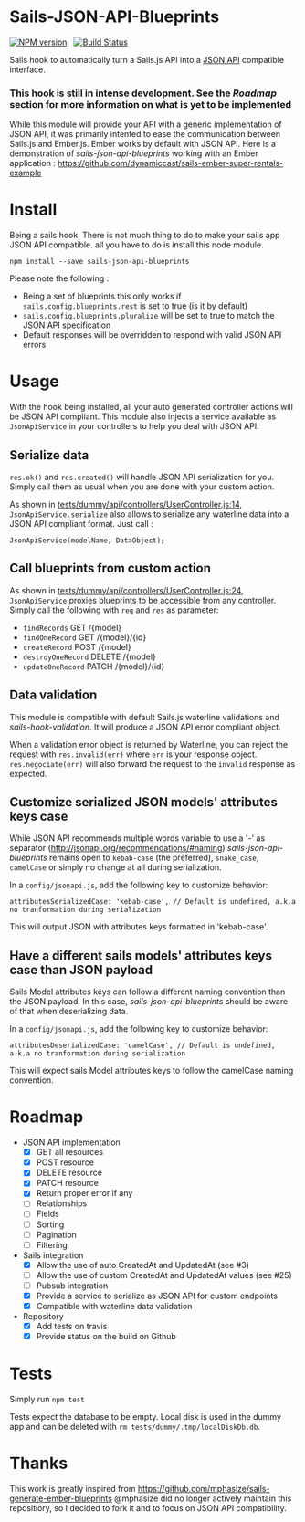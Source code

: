 # Sails-JSON-API-Blueprints

[![NPM version](https://badge.fury.io/js/sails-json-api-blueprints.svg)](http://badge.fury.io/js/sails-json-api-blueprints) &nbsp;  [![Build Status](https://travis-ci.org/dynamiccast/sails-json-api-blueprints.svg)](https://travis-ci.org/dynamiccast/sails-json-api-blueprints)

Sails hook to automatically turn a Sails.js API into a [JSON API](http://jsonapi.org/) compatible interface.

### This hook is still in intense development. See the *Roadmap* section for more information on what is yet to be implemented

While this module will provide your API with a generic implementation of JSON API, it was primarily intented to ease the communication between Sails.js and Ember.js. Ember works by default with JSON API. Here is a demonstration of *sails-json-api-blueprints* working with an Ember application : https://github.com/dynamiccast/sails-ember-super-rentals-example

# Install

Being a sails hook. There is not much thing to do to make your sails app JSON API compatible. all you have to do is install this node module.

````
npm install --save sails-json-api-blueprints
````

Please note the following :
- Being a set of blueprints this only works if `sails.config.blueprints.rest` is set to true (is it by default)
- `sails.config.blueprints.pluralize` will be set to true to match the JSON API specification
- Default responses will be overridden to respond with valid JSON API errors

# Usage

With the hook being installed, all your auto generated controller actions will be JSON API compliant.
This module also injects a service available as `JsonApiService` in your controllers to help you deal with JSON API.

## Serialize data

`res.ok()` and `res.created()` will handle JSON API serialization for you. Simply call them as usual when you are done with your custom action.

As shown in [tests/dummy/api/controllers/UserController.js:14](https://github.com/dynamiccast/sails-json-api-blueprints/blob/master/tests/dummy/api/controllers/UserController.js#L14), `JsonApiService.serialize` also allows to serialize any waterline data into a JSON API compliant format. Just call :

````
JsonApiService(modelName, DataObject);
````

## Call blueprints from custom action

As shown in [tests/dummy/api/controllers/UserController.js:24](https://github.com/dynamiccast/sails-json-api-blueprints/blob/master/tests/dummy/api/controllers/UserController.js#L24), `JsonApiService` proxies blueprints to be accessible from any controller. Simply call the following with `req` and `res` as parameter:

- `findRecords` GET /{model}
- `findOneRecord` GET /{model}/{id}
- `createRecord` POST /{model}
- `destroyOneRecord` DELETE /{model}
- `updateOneRecord` PATCH /{model}/{id}

## Data validation

This module is compatible with default Sails.js waterline validations and *sails-hook-validation*. It will produce a JSON API error compliant object.

When a validation error object is returned by Waterline, you can reject the request with `res.invalid(err)` where `err` is your response object.
`res.negociate(err)` will also forward the request to the `invalid` response as expected.

## Customize serialized JSON models' attributes keys case

While JSON API recommends multiple words variable to use a '-' as separator (http://jsonapi.org/recommendations/#naming) *sails-json-api-blueprints* remains open to `kebab-case` (the preferred), `snake_case`, `camelCase` or simply no change at all during serialization.

In a `config/jsonapi.js`, add the following key to customize behavior:

````
attributesSerializedCase: 'kebab-case', // Default is undefined, a.k.a no tranformation during serialization
````

This will output JSON with attributes keys formatted in 'kebab-case'.

## Have a different sails models' attributes keys case than JSON payload

Sails Model attributes keys can follow a different naming convention than the JSON payload. In this case, *sails-json-api-blueprints* should be aware of that when deserializing data.

In a `config/jsonapi.js`, add the following key to customize behavior:

````
attributesDeserializedCase: 'camelCase', // Default is undefined, a.k.a no tranformation during serialization
````

This will expect sails Model attributes keys to follow the camelCase naming convention.

# Roadmap

- JSON API implementation
  - [X] GET all resources
  - [X] POST resource
  - [X] DELETE resource
  - [X] PATCH resource
  - [X] Return proper error if any
  - [ ] Relationships
  - [ ] Fields
  - [ ] Sorting
  - [ ] Pagination
  - [ ] Filtering
- Sails integration
  - [X] Allow the use of auto CreatedAt and UpdatedAt (see #3)
  - [ ] Allow the use of custom CreatedAt and UpdatedAt values (see #25)
  - [ ] Pubsub integration
  - [X] Provide a service to serialize as JSON API for custom endpoints
  - [X] Compatible with waterline data validation
- Repository
  - [X] Add tests on travis
  - [X] Provide status on the build on Github

# Tests

Simply run `npm test`

Tests expect the database to be empty. Local disk is used in the dummy app and can be deleted with `rm tests/dummy/.tmp/localDiskDb.db`.

# Thanks

This work is greatly inspired from https://github.com/mphasize/sails-generate-ember-blueprints
@mphasize did no longer actively maintain this repositiory, so I decided to fork it and to focus on JSON API compatibility.

